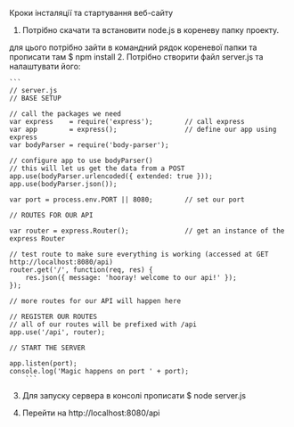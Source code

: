 Кроки інсталяції та стартування веб-сайту

1. Потрібно скачати та встановити node.js в кореневу папку проекту.

для цього потрібно зайти в командний рядок кореневої папки та прописати там $ npm install
2. Потрібно створити файл server.js та налаштувати його:

    ```
    // server.js
    // BASE SETUP

    // call the packages we need
    var express    = require('express');        // call express
    var app        = express();                 // define our app using express
    var bodyParser = require('body-parser');

    // configure app to use bodyParser()
    // this will let us get the data from a POST
    app.use(bodyParser.urlencoded({ extended: true }));
    app.use(bodyParser.json());

    var port = process.env.PORT || 8080;        // set our port

    // ROUTES FOR OUR API

    var router = express.Router();              // get an instance of the express Router

    // test route to make sure everything is working (accessed at GET http://localhost:8080/api)
    router.get('/', function(req, res) {
        res.json({ message: 'hooray! welcome to our api!' });
    });

    // more routes for our API will happen here

    // REGISTER OUR ROUTES
    // all of our routes will be prefixed with /api
    app.use('/api', router);

    // START THE SERVER

    app.listen(port);
    console.log('Magic happens on port ' + port);
        ```
3. Для запуску сервера в консолі прописати $ node server.js

4. Перейти на http://localhost:8080/api
